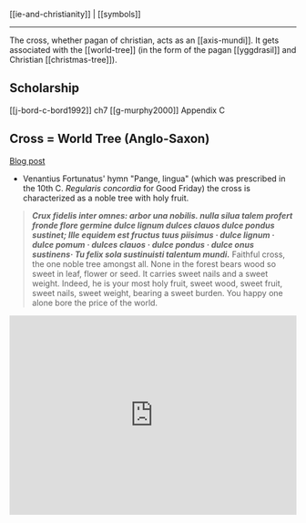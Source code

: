 [[ie-and-christianity]] | [[symbols]]

---


The cross, whether pagan of christian, acts as an [[axis-mundi]]. It gets associated with the [[world-tree]] (in the form of the pagan [[yggdrasil]] and Christian [[christmas-tree]]).

## Scholarship
[[j-bord-c-bord1992]] ch7
[[g-murphy2000]] Appendix C


## Cross = World Tree (Anglo-Saxon)
[Blog post](https://forthewynnblog.wordpress.com/2017/04/14/faithful-cross-gate-of-heaven/)
- Venantius Fortunatus' hymn "Pange, lingua" (which was prescribed in the 10th C. *Regularis concordia* for Good Friday) the cross is characterized as a noble tree with holy fruit. 

> ***Crux fidelis inter omnes: arbor una nobilis. nulla silua talem profert fronde flore germine dulce lignum dulces clauos dulce pondus sustinet; Ille equidem est fructus tuus piisimus · dulce lignum · dulce pomum · dulces clauos · dulce pondus · dulce onus sustinens·  Tu felix sola sustinuisti talentum mundi.***
> Faithful cross, the one noble tree amongst all.  None in the forest bears wood so sweet in leaf, flower or seed.  It carries sweet nails and a sweet weight. Indeed, he is your most holy fruit, sweet wood, sweet fruit, sweet nails, sweet weight, bearing a sweet burden.  You happy one alone bore the price of the world.

<iframe width="100%" height="350" src="https://www.youtube.com/embed/Ww-aOIQKMIc" frameborder="0" allow="accelerometer; autoplay; clipboard-write; encrypted-media; gyroscope; picture-in-picture" allowfullscreen></iframe>